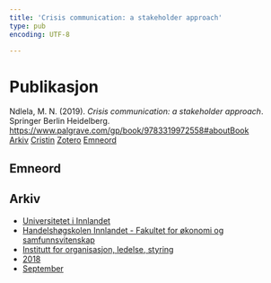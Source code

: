```yaml
---
title: 'Crisis communication: a stakeholder approach'
type: pub
encoding: UTF-8

---
```

<h1>Publikasjon</h1>
<article id="csl-bib-container-5HUUU7GT" class="csl-bib-container">
  <div class="csl-bib-body"> <div class="csl-entry">Ndlela, M. N. (2019). <i>Crisis communication: a stakeholder approach</i>. Springer Berlin Heidelberg. <a href="https://www.palgrave.com/gp/book/9783319972558#aboutBook">https://www.palgrave.com/gp/book/9783319972558#aboutBook</a></div> </div>
  <div class="csl-bib-buttons">
    <a href="#taxonomy-article-5HUUU7GT" alt="archive" class="csl-bib-button">Arkiv</a>
    <a href="https://app.cristin.no/results/show.jsf?id=1606549" alt="Cristin" class="csl-bib-button">Cristin</a>
    <a href="http://zotero.org/groups/5881554/items/5HUUU7GT" alt="Zotero" class="csl-bib-button">Zotero</a>
    <a href="#keywords-article-5HUUU7GT" alt="keywords" class="csl-bib-button">Emneord</a>
  </div>
  <div id="csl-bib-meta-container-5HUUU7GT"></div>
</article>
<div id="csl-bib-meta-5HUUU7GT" class="csl-bib-meta">
  <article id="keywords-article-5HUUU7GT" class="keywords-article">
    <h1>Emneord</h1>
    
  </article>
  <article id="taxonomy-article-5HUUU7GT" class="taxonomy-article">
    <h1>Arkiv</h1>
    <ul>
      <li><a href="{{< params subfolder >}}nn/archive/?key=3DCRN523">Universitetet i Innlandet</a></li>
      <li><a href="{{< params subfolder >}}nn/archive/?key=DU8Q9LN9">Handelshøgskolen Innlandet - Fakultet for økonomi og samfunnsvitenskap</a></li>
      <li><a href="{{< params subfolder >}}nn/archive/?key=4LUWR3ZM">Institutt for organisasjon, ledelse, styring</a></li>
      <li><a href="{{< params subfolder >}}nn/archive/?key=32SCKVEY">2018</a></li>
      <li><a href="{{< params subfolder >}}nn/archive/?key=HKM78U2H">September</a></li>
    </ul>
  </article>
</div>
